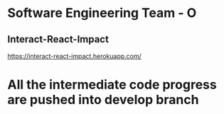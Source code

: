 # Software Engineering Team - O
## Interact-React-Impact
https://interact-react-impact.herokuapp.com/

# All the intermediate code progress are pushed into develop branch
